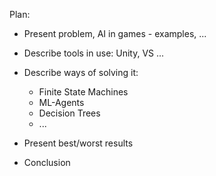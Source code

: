 Plan:
- Present problem, AI in games - examples, ...
- Describe tools in use: Unity, VS ...
- Describe ways of solving it:
    - Finite State Machines
    - ML-Agents
    - Decision Trees
    - ...

- Present best/worst results
- Conclusion
